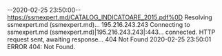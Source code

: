 --2020-02-25 23:50:00--  https://ssmexpert.md/CATALOG_INDICATOARE_2015.pdf%0D
Resolving ssmexpert.md (ssmexpert.md)... 195.216.243.243
Connecting to ssmexpert.md (ssmexpert.md)|195.216.243.243|:443... connected.
HTTP request sent, awaiting response... 404 Not Found
2020-02-25 23:50:01 ERROR 404: Not Found.

